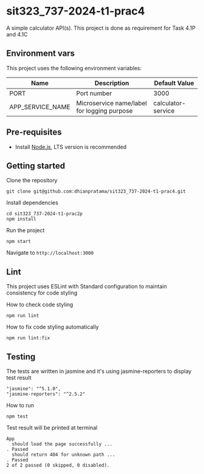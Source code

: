 # sit323_737-2024-t1-prac4

A simple calculator API(s). This project is done as requirement for Task 4.1P and 4.1C

## Environment vars
This project uses the following environment variables:

| Name                          | Description                                   | Default Value                                  |
| ----------------------------- | ------------------------------------          | -----------------------------------------------|
| PORT                          | Port number                                   | 3000                                           |
| APP_SERVICE_NAME              | Microservice name/label for logging purpose   | calculator-service                             |

## Pre-requisites
- Install [Node.js](https://nodejs.org/en/), LTS version is recommended

## Getting started
Clone the repository
```
git clone git@github.com:dhianpratama/sit323_737-2024-t1-prac4.git
```
Install dependencies
```
cd sit323_737-2024-t1-prac2p
npm install
```
Run the project
```
npm start
```
  Navigate to `http://localhost:3000`

## Lint
This project uses ESLint with Standard configuration to maintain consistency for code styling

How to check code styling
```
npm run lint
```

How to fix code styling automatically
```
npm run lint:fix
```

## Testing
The tests are written in jasmine and it's using jasmine-reporters to display test result

```
"jasmine": "^5.1.0",
"jasmine-reporters": "^2.5.2"
```

How to run
```
npm test
```

Test result will be printed at terminal
```
App
  should load the page successfully ...
. Passed
  should return 404 for unknown path ...
. Passed
2 of 2 passed (0 skipped, 0 disabled).
```
